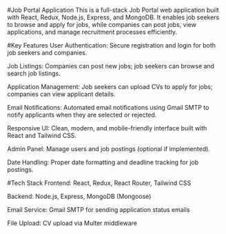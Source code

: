 #Job Portal Application
This is a full-stack Job Portal web application built with React, Redux, Node.js, Express, and MongoDB. It enables job seekers to browse and apply for jobs, while companies can post jobs, view applications, and manage recruitment processes efficiently.

#Key Features
User Authentication: Secure registration and login for both job seekers and companies.

Job Listings: Companies can post new jobs; job seekers can browse and search job listings.

Application Management: Job seekers can upload CVs to apply for jobs; companies can view applicant details.

Email Notifications: Automated email notifications using Gmail SMTP to notify applicants when they are selected or rejected.

Responsive UI: Clean, modern, and mobile-friendly interface built with React and Tailwind CSS.

Admin Panel: Manage users and job postings (optional if implemented).

Date Handling: Proper date formatting and deadline tracking for job postings.

#Tech Stack
Frontend: React, Redux, React Router, Tailwind CSS

Backend: Node.js, Express, MongoDB (Mongoose)

Email Service: Gmail SMTP for sending application status emails

File Upload: CV upload via Multer middleware
